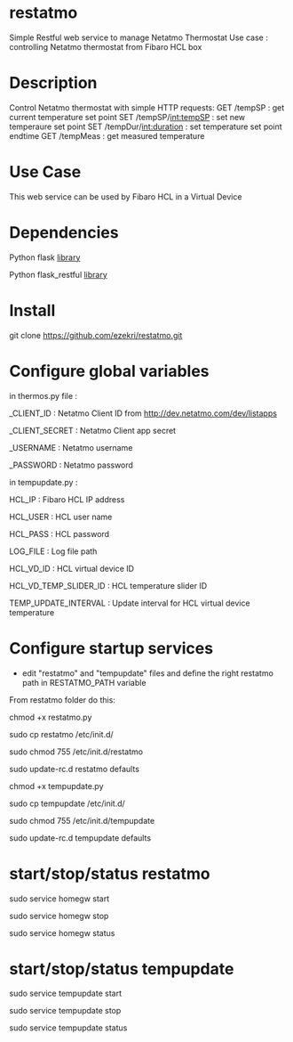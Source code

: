# restatmo
Simple Restful web service to manage Netatmo Thermostat
Use case : controlling Netatmo thermostat from Fibaro HCL box

# Description 
Control Netatmo thermostat with simple HTTP requests:
GET /tempSP : get current temperature set point 
SET /tempSP/<int:tempSP> : set new temperaure set point
SET /tempDur/<int:duration> : set temperature set point endtime
GET /tempMeas : get measured temperature


# Use Case
This web service can be used by Fibaro HCL in a Virtual Device


# Dependencies
Python flask [library](http://flask.pocoo.org/)

Python flask_restful [library](http://flask-restful-cn.readthedocs.org/en/0.3.4/installation.html#installation) 


# Install
git clone https://github.com/ezekri/restatmo.git

# Configure global variables

in thermos.py file :

_CLIENT_ID : Netatmo Client ID from http://dev.netatmo.com/dev/listapps

_CLIENT_SECRET : Netatmo Client app secret

_USERNAME : Netatmo username

_PASSWORD : Netatmo password

in tempupdate.py :

HCL_IP : Fibaro HCL IP address

HCL_USER : HCL user name

HCL_PASS : HCL password

LOG_FILE : Log file path

HCL_VD_ID : HCL virtual device ID

HCL_VD_TEMP_SLIDER_ID : HCL temperature slider ID

TEMP_UPDATE_INTERVAL : Update interval for HCL virtual device temperature

# Configure startup services

- edit "restatmo" and "tempupdate" files and define the right restatmo path in RESTATMO_PATH variable

From restatmo folder do this:

chmod +x restatmo.py

sudo cp restatmo /etc/init.d/

sudo chmod 755 /etc/init.d/restatmo

sudo update-rc.d restatmo defaults

chmod +x tempupdate.py

sudo cp tempupdate /etc/init.d/

sudo chmod 755 /etc/init.d/tempupdate

sudo update-rc.d tempupdate defaults


# start/stop/status restatmo
sudo service homegw start

sudo service homegw stop

sudo service homegw status

# start/stop/status tempupdate
sudo service tempupdate start

sudo service tempupdate stop

sudo service tempupdate status

